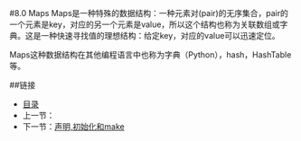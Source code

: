 #8.0 Maps
Maps是一种特殊的数据结构：一种元素对(pair)的无序集合，pair的一个元素是key，对应的另一个元素是value，所以这个结构也称为关联数组或字典。这是一种快速寻找值的理想结构：给定key，对应的value可以迅速定位。

Maps这种数据结构在其他编程语言中也称为字典（Python），hash，HashTable等。

##链接
- [目录](directory.md)
- 上一节：[]()
- 下一节：[声明,初始化和make](08.1.md)